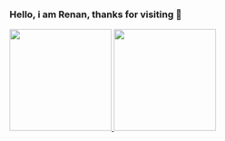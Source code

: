 ### Hello, i am Renan, thanks for visiting 👋

<div>
<a href="https://github.com/renanconti">
<img height="180em" src="https://github-readme-stats.vercel.app/api/top-langs/?username=renanconti&layout=compact&langs_count=7&theme=dracula"/>
<img height="180em" src="https://github-readme-stats.vercel.app/api?username=renanconti&show_icons=true&theme=dracula&include_all_commits=true&count_private=true"/>
</div>
  
<!--
**renanconti/renanconti** is a ✨ _special_ ✨ repository because its `README.md` (this file) appears on your GitHub profile.

Here are some ideas to get you started:

- 🔭 I’m currently working on ...
- 🌱 I’m currently learning ...
- 👯 I’m looking to collaborate on ...
- 🤔 I’m looking for help with ...
- 💬 Ask me about ...
- 📫 How to reach me: ...
- 😄 Pronouns: ...
- ⚡ Fun fact: ...
-->
